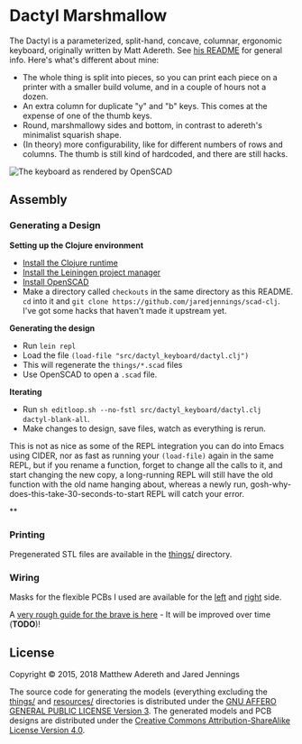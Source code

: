 # Dactyl Marshmallow
The Dactyl is a parameterized, split-hand, concave, columnar, ergonomic keyboard, originally written by Matt Adereth. See [his README](https://github.com/adereth/dactyl-keyboard/README.md) for general info. Here's what's different about mine:

* The whole thing is split into pieces, so you can print each piece on a printer with a smaller build volume, and in a couple of hours not a dozen.
* An extra column for duplicate "y" and "b" keys. This comes at the expense of one of the thumb keys.
* Round, marshmallowy sides and bottom, in contrast to adereth's minimalist squarish shape.
* (In theory) more configurability, like for different numbers of rows and columns. The thumb is still kind of hardcoded, and there are still hacks.

<img src="https://raw.githubusercontent.com/jaredjennings/dactyl-keyboard/master/resources/concept-shot.png" alt="The keyboard as rendered by OpenSCAD" />

## Assembly

### Generating a Design

**Setting up the Clojure environment**
* [Install the Clojure runtime](https://clojure.org)
* [Install the Leiningen project manager](http://leiningen.org/)
* [Install OpenSCAD](http://www.openscad.org/)
* Make a directory called `checkouts` in the same directory as this README. `cd` into it and `git clone https://github.com/jaredjennings/scad-clj`. I've got some hacks that haven't made it upstream yet.

**Generating the design**
* Run `lein repl`
* Load the file `(load-file "src/dactyl_keyboard/dactyl.clj")`
* This will regenerate the `things/*.scad` files
* Use OpenSCAD to open a `.scad` file.

**Iterating**
* Run `sh editloop.sh --no-fstl src/dactyl_keyboard/dactyl.clj dactyl-blank-all`.
* Make changes to design, save files, watch as everything is rerun.

This is not as nice as some of the REPL integration you can do into
Emacs using CIDER, nor as fast as running your `(load-file)` again in
the same REPL, but if you rename a function, forget to change all the
calls to it, and start changing the new copy, a long-running REPL will
still have the old function with the old name hanging about, whereas a
newly run, gosh-why-does-this-take-30-seconds-to-start REPL will catch
your error.

**


### Printing
Pregenerated STL files are available in the [things/](things/) directory.

### Wiring
Masks for the flexible PCBs I used are available for the [left](resources/pcb-left.svg) and [right](resources/pcb-right.svg) side.

A [very rough guide for the brave is here](guide/README.org#wiring) - It will be improved over time (**TODO**)!

## License

Copyright © 2015, 2018 Matthew Adereth and Jared Jennings

The source code for generating the models (everything excluding the [things/](things/) and [resources/](resources/) directories is distributed under the [GNU AFFERO GENERAL PUBLIC LICENSE Version 3](LICENSE).  The generated models and PCB designs are distributed under the [Creative Commons Attribution-ShareAlike License Version 4.0](LICENSE-models).
